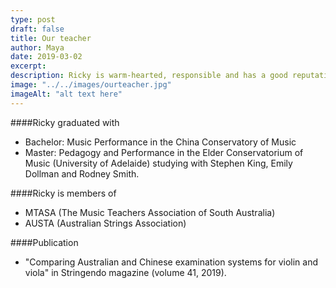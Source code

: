 ```yaml
---
type: post
draft: false
title: Our teacher
author: Maya
date: 2019-03-02
excerpt: 
description: Ricky is warm-hearted, responsible and has a good reputation among all her students. Currently she has around 40 students across age 5 - 25 including teaching violin, viola and quartet. In annual AMEB exam, 90% of her students have achieved score A as expected. 
image: "../../images/ourteacher.jpg"
imageAlt: "alt text here"
---
```

####Ricky graduated with
- Bachelor: Music Performance in the China Conservatory of Music
- Master: Pedagogy and Performance in the Elder Conservatorium of Music (University of Adelaide) studying with Stephen King, Emily Dollman and Rodney Smith. 

####Ricky is members of
- MTASA (The Music Teachers Association of South Australia)
- AUSTA (Australian Strings Association) 

####Publication
- "Comparing Australian and Chinese examination systems for violin and viola" in Stringendo magazine (volume 41, 2019).



